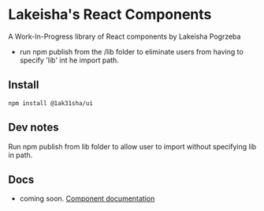 # Lakeisha's React Components

A Work-In-Progress library of React components by Lakeisha Pogrzeba


- run npm publish from the /lib folder to eliminate users from having to specify 'lib' int he import path.

## Install
```
npm install @1ak31sha/ui
```

## Dev notes

Run npm publish from lib folder to allow user to import without specifying lib in path.

## Docs
- coming soon.
[Component documentation](http://1ak31sha.github.io/)

